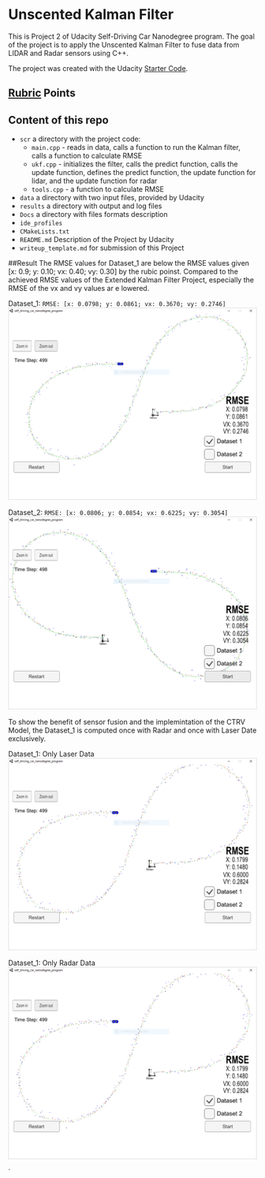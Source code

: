 ﻿[//]: # (Image References)
[image1]: ./result/laser_and_radar_Dataset1.PNG
[image2]: ./result/laser_and_radar_Dataset2.PNG
[image3]: ./result/only_laser.PNG
[image4]: ./result/only_radar.PNG


# Unscented Kalman Filter
This is Project 2 of Udacity Self-Driving Car Nanodegree program. 
The goal of the project is to apply the Unscented Kalman Filter to fuse data from LIDAR and Radar sensors using C++.

The project was created with the Udacity [Starter Code](https://github.com/udacity/CarND-Unscented-Kalman-Filter-Project).

## [Rubric](https://review.udacity.com/#!/rubrics/783/view) Points

## Content of this repo
- `scr` a directory with the project code:
  - `main.cpp` - reads in data, calls a function to run the Kalman filter, calls a function to calculate RMSE
  - `ukf.cpp` - initializes the filter, calls the predict function, calls the update function, defines the predict function, the update function for lidar, and the update function for radar
  - `tools.cpp` - a function to calculate RMSE
- `data`  a directory with two input files, provided by Udacity
- `results`  a directory with output and log files
- `Docs` a directory with files formats description
- `ide_profiles`
- `CMakeLists.txt`
- `README.md` Description of the Project by Udacity
- `writeup_template.md` for submission of this Project

##Result
The RMSE values for Dataset_1 are below the RMSE values given [x: 0.9; y: 0.10; vx: 0.40; vy: 0.30] by the rubic poinst. 
Compared to the achieved RMSE values of the Extended Kalman Filter Project, especially the RMSE of the vx and vy values ar 
e lowered. 


Dataset_1: `RMSE: [x: 0.0798; y: 0.0861; vx: 0.3670; vy: 0.2746]`
![alt text][image1] 


Dataset_2: `RMSE: [x: 0.0806; y: 0.0854; vx: 0.6225; vy: 0.3054]`
![alt text][image2] 


To show the benefit of sensor fusion and the implemintation of the CTRV Model, the Dataset_1 is computed once with Radar and once with Laser Date exclusively.

Dataset_1: Only Laser Data
![alt text][image3] 

Dataset_1: Only Radar Data
![alt text][image3] 





`




